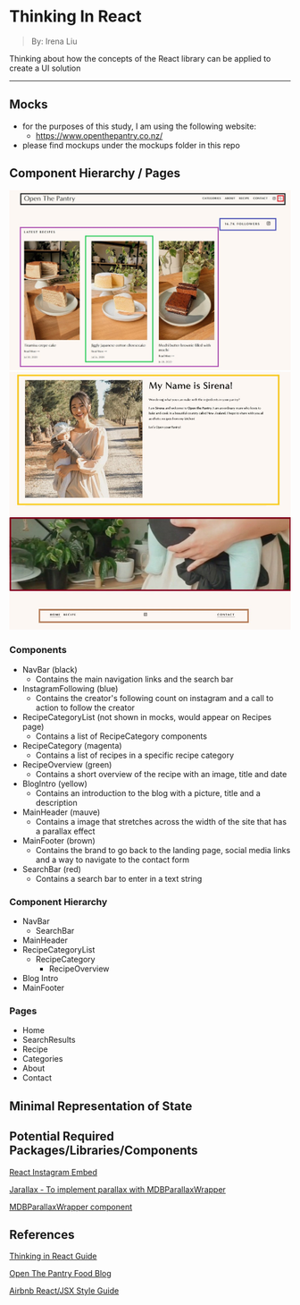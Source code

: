 # Thinking In React

> By: Irena Liu

Thinking about how the concepts of the React library can be applied to create a UI solution

---

## Mocks

- for the purposes of this study, I am using the following website:
  - https://www.openthepantry.co.nz/
- please find mockups under the mockups folder in this repo

## Component Hierarchy / Pages

![Blog landing page (top)](/mockups/home.jpg)
![Blog landing page (bottom)](/mockups/footer.jpg)

### Components

- NavBar (black)
  - Contains the main navigation links and the search bar
- InstagramFollowing (blue)
  - Contains the creator's following count on instagram and a call to action to follow the creator
- RecipeCategoryList (not shown in mocks, would appear on Recipes page)
  - Contains a list of RecipeCategory components
- RecipeCategory (magenta)
  - Contains a list of recipes in a specific recipe category
- RecipeOverview (green)
  - Contains a short overview of the recipe with an image, title and date
- BlogIntro (yellow)
  - Contains an introduction to the blog with a picture, title and a description
- MainHeader (mauve)
  - Contains a image that stretches across the width of the site that has a parallax effect
- MainFooter (brown)
  - Contains the brand to go back to the landing page, social media links and a way to navigate to the contact form
- SearchBar (red)
  - Contains a search bar to enter in a text string

### Component Hierarchy

- NavBar
  - SearchBar
- MainHeader
- RecipeCategoryList
  - RecipeCategory
    - RecipeOverview
- Blog Intro
- MainFooter

### Pages

- Home
- SearchResults
- Recipe
- Categories
- About
- Contact

## Minimal Representation of State

## Potential Required Packages/Libraries/Components

[React Instagram Embed](https://www.npmjs.com/package/react-instagram-embed)

[Jarallax - To implement parallax with MDBParallaxWrapper](https://www.npmjs.com/package/jarallax)

[MDBParallaxWrapper component](https://mdbootstrap.com/docs/react/css/parallax/)

## References

[Thinking in React Guide](https://reactjs.org/docs/thinking-in-react.html)

[Open The Pantry Food Blog](https://www.openthepantry.co.nz/)

[Airbnb React/JSX Style Guide](https://airbnb.io/javascript/react/#naming)
